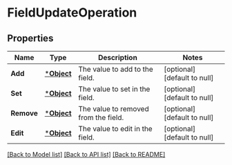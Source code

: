 # FieldUpdateOperation

## Properties
Name | Type | Description | Notes
------------ | ------------- | ------------- | -------------
**Add** | [***Object**](.md) | The value to add to the field. | [optional] [default to null]
**Set** | [***Object**](.md) | The value to set in the field. | [optional] [default to null]
**Remove** | [***Object**](.md) | The value to removed from the field. | [optional] [default to null]
**Edit** | [***Object**](.md) | The value to edit in the field. | [optional] [default to null]

[[Back to Model list]](../README.md#documentation-for-models) [[Back to API list]](../README.md#documentation-for-api-endpoints) [[Back to README]](../README.md)

